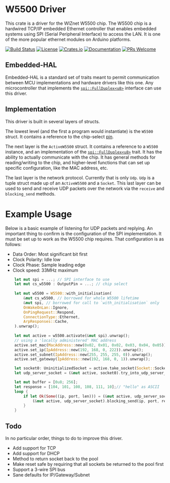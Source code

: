 # W5500 Driver

This crate is a driver for the WIZnet W5500 chip.  The W5500 chip is a hardwired TCP/IP embedded Ethernet controller
that enables embedded systems using SPI (Serial Peripheral Interface) to access the LAN. It is one of the
more popular ethernet modules on Arduino platforms.


[![Build Status](https://github.com/kellerkindt/w5500/workflows/Rust/badge.svg)](https://github.com/kellerkindt/w5500/actions?query=workflow%3ARust)
[![License](https://img.shields.io/badge/license-MIT%2FApache--2.0-blue.svg)](https://github.com/kellerkindt/w5500)
[![Crates.io](https://img.shields.io/crates/v/w5500.svg)](https://crates.io/crates/w5500)
[![Documentation](https://docs.rs/w5500/badge.svg)](https://docs.rs/w5500)
[![PRs Welcome](https://img.shields.io/badge/PRs-welcome-brightgreen.svg)](https://github.com/kellerkindt/w5500/issues/new)


## Embedded-HAL

Embedded-HAL is a standard set of traits meant to permit communication between MCU implementations and hardware drivers
like this one.  Any microcontroller that implements the
[`spi::FullDuplex<u8>`](https://docs.rs/embedded-hal/0.2.3/embedded_hal/spi/trait.FullDuplex.html) interface can use
this driver.

## Implementation

This driver is built in several layers of structs.

The lowest level (and the first a program would instantiate) is the `W5500` struct.  It contains a reference to the
chip-select [pin](https://docs.rs/embedded-hal/0.2.3/embedded_hal/digital/v2/trait.OutputPin.html).

The next layer is the `ActiveW5500` struct.  It contains a reference to a `W5500` instance, and an implementation of
the [`spi::FullDuplex<u8>`](https://docs.rs/embedded-hal/0.2.3/embedded_hal/spi/trait.FullDuplex.html) trait.  It has
the ability to actually communicate with the chip.  It has general methods for reading/writing to the chip, and
higher-level functions that can set up specific configuration, like the MAC address, etc.

The last layer is the network protocol.  Currently that is only `Udp`.  `Udp` is a tuple struct made up of an
`ActiveW5500` and a `Socket`.  This last layer can be used to send and receive UDP packets over the network via the
`receive` and `blocking_send` methods.

# Example Usage

Below is a basic example of listening for UDP packets and replying.  An important thing to confirm is the configuration
of the SPI implementation.  It must be set up to work as the W5500 chip requires.  That configuration is as follows:

* Data Order: Most significant bit first
* Clock Polarity: Idle low
* Clock Phase: Sample leading edge
* Clock speed: 33MHz maximum

```rust
    let mut spi = ...; // SPI interface to use
    let mut cs_w5500 : OutputPin = ...; // chip select
    
    let mut w5500 = W5500::with_initialisation(
        &mut cs_w5500, // borrowed for whole W5500 lifetime
        &mut spi, // borrowed for call to `with_initialisation` only
        OnWakeOnLan::Ignore,
        OnPingRequest::Respond,
        ConnectionType::Ethernet,
        ArpResponses::Cache,
    ).unwrap();
    
    let mut active = w5500.activate(&mut spi).unwrap();
    // using a 'locally administered' MAC address
    active.set_mac(MacAddress::new(0x02, 0x01, 0x02, 0x03, 0x04, 0x05)).unwrap();
    active.set_ip(IpAddress::new(192, 168, 0, 222)).unwrap();
    active.set_subnet(IpAddress::new(255, 255, 255, 0)).unwrap();
    active.set_gateway(IpAddress::new(192, 168, 0, 1)).unwrap();

    let socket0: UninitializedSocket = active.take_socket(Socket::Socket0).unwrap();
    let udp_server_socket = (&mut active, socket0).try_into_udp_server_socket(1234).unwrap();

    let mut buffer = [0u8; 256];
    let response = [104, 101, 108, 108, 111, 10];// "hello" as ASCII
    loop {
        if let Ok(Some((ip, port, len))) = (&mut active, udp_server_socket).receive(&mut buffer[..]) {
            (&mut active, udp_server_socket).blocking_send(ip, port, response[..]).unwrap();
        }
    }
```

## Todo

In no particular order, things to do to improve this driver.

* Add support for TCP
* Add support for DHCP
* Method to return socket back to the pool
* Make reset safe by requiring that all sockets be returned to the pool first
* Support a 3-wire SPI bus
* Sane defaults for IP/Gateway/Subnet
